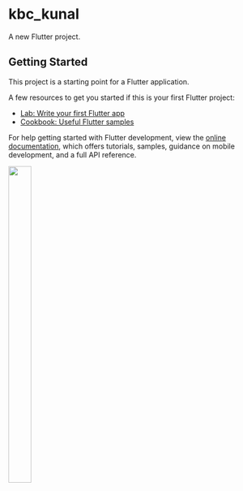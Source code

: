 # kbc_kunal

A new Flutter project.

## Getting Started

This project is a starting point for a Flutter application.

A few resources to get you started if this is your first Flutter project:

- [Lab: Write your first Flutter app](https://docs.flutter.dev/get-started/codelab)
- [Cookbook: Useful Flutter samples](https://docs.flutter.dev/cookbook)

For help getting started with Flutter development, view the
[online documentation](https://docs.flutter.dev/), which offers tutorials,
samples, guidance on mobile development, and a full API reference.
<p float="center>
          
<img src="https://user-images.githubusercontent.com/119474574/218447875-3efbff58-5244-4de4-b7e7-6167387d187e.png" width=22% height=35%>

<img src="https://user-images.githubusercontent.com/119474574/218448299-4055db14-def3-47a3-8ff1-80b03c1096cd.png" width=30% height=40%> 

<p float="center>

<img src="https://user-images.githubusercontent.com/119474574/218449091-7dc7bcca-bfc2-472f-b2ff-d6bbe1c72724.png" width=22% height=35%>

